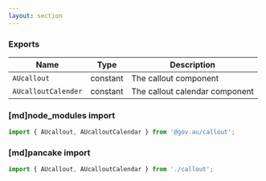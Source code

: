 ```yaml
---
layout: section
---
```


### Exports

| Name       | Type    | Description
|------------|---------|-----------------------------------------------------------------------------
| `AUcallout` | constant | The callout component
| `AUcalloutCalender` | constant | The callout calendar component

### [md]node_modules import

```jsx
import { AUcallout, AUcalloutCalendar } from '@gov.au/callout';
```

### [md]pancake import

```jsx
import { AUcallout, AUcalloutCalendar } from './callout';
```
